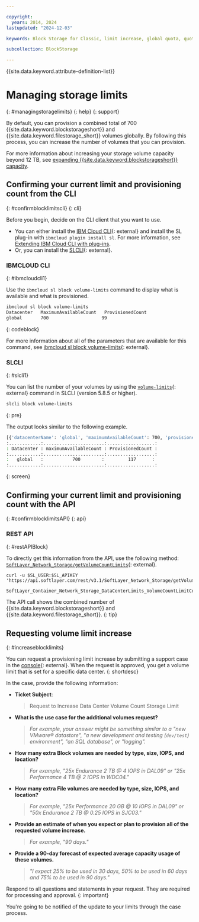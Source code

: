 ```yaml
---

copyright:
  years: 2014, 2024
lastupdated: "2024-12-03"

keywords: Block Storage for Classic, limit increase, global quota, quota increase

subcollection: BlockStorage

---
```

{{site.data.keyword.attribute-definition-list}}

# Managing storage limits
{: #managingstoragelimits}
{: help}
{: support}

By default, you can provision a combined total of 700 {{site.data.keyword.blockstorageshort}} and {{site.data.keyword.filestorage_short}} volumes globally. By following this process, you can increase the number of volumes that you can provision.

For more information about increasing your storage volume capacity beyond 12 TB, see [expanding {{site.data.keyword.blockstorageshort}} capacity](/docs/BlockStorage?topic=BlockStorage-expandingcapacity#increasecapacityover12TB).

## Confirming your current limit and provisioning count from the CLI
{: #confirmblocklimitscli}
{: cli}

Before you begin, decide on the CLI client that you want to use.

* You can either install the [IBM Cloud CLI](/docs/cli){: external} and install the SL plug-in with `ibmcloud plugin install sl`. For more information, see [Extending IBM Cloud CLI with plug-ins](/docs/cli?topic=cli-plug-ins).
* Or, you can install the [SLCLI](https://softlayer-python.readthedocs.io/en/latest/cli/){: external}.

### IBMCLOUD CLI
{: #ibmcloudcli1}

Use the `ibmcloud sl block volume-limits` command to display what is available and what is provisioned.

```sh
ibmcloud sl block volume-limits
Datacenter   MaximumAvailableCount   ProvisionedCount
global       700                    99
```
{: codeblock}

For more information about all of the parameters that are available for this command, see [ibmcloud sl block volume-limits](/docs/cli?topic=cli-sl-block-storage#sl_block_volume_limits){: external}.

### SLCLI
{: #slcli1}

You can list the number of your volumes by using the [`volume-limits`](https://softlayer-python.readthedocs.io/en/latest/cli/block/#block-volume-limits){: external} command in SLCLI (version 5.8.5 or higher).
```sh
slcli block volume-limits
```
{: pre}

The output looks similar to the following example.
```sh
[{'datacenterName': 'global', 'maximumAvailableCount': 700, 'provisioned Count':117}]
:............:.......................:..................:
: Datacenter : maximumAvailableCount : ProvisionedCount :
:............:.......................:..................:
:   global   :           700        :         117      :
:............:.......................:..................:
```
{: screen}

## Confirming your current limit and provisioning count with the API
{: #confirmblocklimitsAPI}
{: api}

### REST API
{: #restAPIBlock}

To directly get this information from the API, use the following method: [`SoftLayer_Network_Storage/getVolumeCountLimits`](https://sldn.softlayer.com/reference/services/SoftLayer_Network_Storage/getVolumeCountLimits/){: external}.

```curl
curl -u $SL_USER:$SL_APIKEY 'https://api.softlayer.com/rest/v3.1/SoftLayer_Network_Storage/getVolumeCountLimits.json'

SoftLayer_Container_Network_Storage_DataCenterLimits_VolumeCountLimitContainer[{"datacenterName":"global","maximumAvailableCount":700,"provisionedCount":99}]
```

The API call shows the combined number of {{site.data.keyword.blockstorageshort}} and {{site.data.keyword.filestorage_short}}.
{: tip}

## Requesting volume limit increase
{: #increaseblocklimits}

You can request a provisioning limit increase by submitting a support case in the [console](/unifiedsupport/cases/add){: external}. When the request is approved, you get a volume limit that is set for a specific data center.
{: shortdesc}

In the case, provide the following information:

- **Ticket Subject**: 
   > Request to Increase Data Center Volume Count Storage Limit

- **What is the use case for the additional volumes request?**
   >*For example, your answer might be something similar to a "new VMware&reg; datastore", "a new development and testing (`dev/test`) environment", "an SQL database", or "logging".*

- **How many extra Block volumes are needed by type, size, IOPS, and location?**
   >*For example, "25x Endurance 2 TB @ 4 IOPS in DAL09" or "25x Performance 4 TB @ 2 IOPS in WDC04."*

- **How many extra File volumes are needed by type, size, IOPS, and location?**
   >*For example, "25x Performance 20 GB @ 10 IOPS in DAL09" or "50x Endurance 2 TB @ 0.25 IOPS in SJC03."*

- **Provide an estimate of when you expect or plan to provision all of the requested volume increase.**
   >*For example, "90 days."*

- **Provide a 90-day forecast of expected average capacity usage of these volumes.**
   >*"I expect 25% to be used in 30 days, 50% to be used in 60 days and 75% to be used in 90 days."*

Respond to all questions and statements in your request. They are required for processing and approval.
{: important}

You're going to be notified of the update to your limits through the case process.
